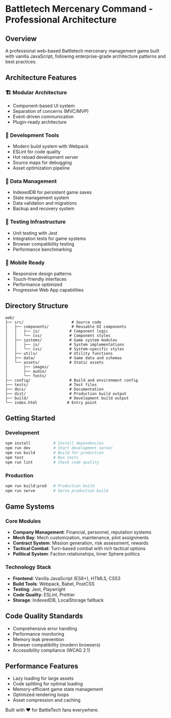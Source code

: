 # Battletech Mercenary Command - Professional Architecture

## Overview
A professional web-based Battletech mercenary management game built with vanilla JavaScript, following enterprise-grade architecture patterns and best practices.

## Architecture Features

### 🏗️ **Modular Architecture**
- Component-based UI system
- Separation of concerns (MVC/MVP)
- Event-driven communication
- Plugin-ready architecture

### 🔧 **Development Tools**
- Modern build system with Webpack
- ESLint for code quality
- Hot reload development server
- Source maps for debugging
- Asset optimization pipeline

### 💾 **Data Management**
- IndexedDB for persistent game saves
- State management system
- Data validation and migrations
- Backup and recovery system

### 🧪 **Testing Infrastructure**
- Unit testing with Jest
- Integration tests for game systems
- Browser compatibility testing
- Performance benchmarking

### 📱 **Mobile Ready**
- Responsive design patterns
- Touch-friendly interfaces
- Performance optimized
- Progressive Web App capabilities

## Directory Structure

```
web/
├── src/                     # Source code
│   ├── components/          # Reusable UI components
│   │   ├── js/             # Component logic
│   │   └── css/            # Component styles
│   ├── systems/            # Game system modules
│   │   ├── js/             # System implementations
│   │   └── css/            # System-specific styles
│   ├── utils/              # Utility functions
│   ├── data/               # Game data and schemas
│   └── assets/             # Static assets
│       ├── images/
│       ├── audio/
│       └── fonts/
├── config/                 # Build and environment config
├── tests/                  # Test files
├── docs/                   # Documentation
├── dist/                   # Production build output
├── build/                  # Development build output
└── index.html             # Entry point
```

## Getting Started

### Development
```bash
npm install          # Install dependencies
npm run dev          # Start development server
npm run build        # Build for production
npm test             # Run tests
npm run lint         # Check code quality
```

### Production
```bash
npm run build:prod   # Production build
npm run serve        # Serve production build
```

## Game Systems

### Core Modules
- **Company Management**: Financial, personnel, reputation systems
- **Mech Bay**: Mech customization, maintenance, pilot assignments
- **Contract System**: Mission generation, risk assessment, rewards
- **Tactical Combat**: Turn-based combat with rich tactical options
- **Political System**: Faction relationships, Inner Sphere politics

### Technology Stack
- **Frontend**: Vanilla JavaScript (ES6+), HTML5, CSS3
- **Build Tools**: Webpack, Babel, PostCSS
- **Testing**: Jest, Playwright
- **Code Quality**: ESLint, Prettier
- **Storage**: IndexedDB, LocalStorage fallback

## Code Quality Standards
- Comprehensive error handling
- Performance monitoring
- Memory leak prevention
- Browser compatibility (modern browsers)
- Accessibility compliance (WCAG 2.1)

## Performance Features
- Lazy loading for large assets
- Code splitting for optimal loading
- Memory-efficient game state management
- Optimized rendering loops
- Asset compression and caching

Built with ❤️ for BattleTech fans everywhere.